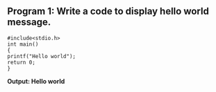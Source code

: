 ## Program 1: Write a code to display hello world message.
```
#include<stdio.h>
int main()
{
printf("Hello world");
return 0;
}
```
**Output: Hello world**
